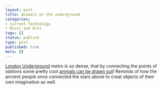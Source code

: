 ```yaml
---
layout: post
title: Animals on the underground
categories:
- Current Technology
- Music and Arts
tags: []
status: publish
type: post
published: true
meta: {}
---
```

<a href="http://www.tfl.gov.uk/modalpages/2625.aspx">London Underground</a> metro is so dense, that by connecting the points of stations some pretty cool <a href="http://www.animalsontheunderground.com/the_animals.html">animals can be drawn out</a>! Reminds of how the ancient people once connected the stars above to creat objects of their own imagination as well.
